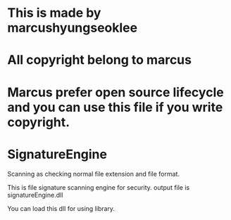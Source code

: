 # This is made by marcushyungseoklee
# All copyright belong to marcus
# Marcus prefer open source lifecycle and you can use this file if you write copyright.
# SignatureEngine
Scanning as checking normal file extension and file format.

This is file signature scanning engine for security.
output file is signatureEngine.dll

You can load this dll for using library.
